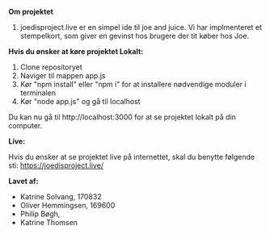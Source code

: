 **Om projektet**

1. joedisproject.live er en simpel ide til joe and juice. Vi har implmenteret et stempelkort, som giver en gevinst hos brugere der tit køber hos Joe. 


**Hvis du ønsker at køre projektet Lokalt:**
1. Clone repositoryet
2. Naviger til mappen app.js
3. Kør "npm install" eller "npm i" for at installere nødvendige moduler i terminalen
4. Kør "node app.js" og gå til localhost

Du kan nu gå til http://localhost:3000 for at se projektet lokalt på din computer.

**Live:**

Hvis du ønsker at se projektet live på internettet, skal du benytte følgende sti: https://joedisproject.live/

**Lavet af:**
- Katrine Solvang, 170832
- Oliver Hemmingsen, 169600
- Philip Bøgh, 
- Katrine Thomsen

